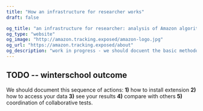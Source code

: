 ```yaml
---
title: "How an infrastructure for researcher works"
draft: false

og_title: "an infrastructure for researcher: analysis of Amazon algorithm"
og_type: "website"
og_image: "http://amazon.tracking.exposed/amazon-logo.jpg"
og_url: "https://amazon.tracking.exposed/about"
og_description: "work in progress - we should docuent the basic methodology and our interfaces"
---
```


## TODO -- winterschool outcome

We should document this sequence of actions: **1)** how to install extension **2)** how to access your data **3)** see your results **4)** compare with others **5)** coordination of collaborative tests.

